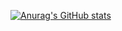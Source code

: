
[![Anurag's GitHub stats](https://github-readme-stats.vercel.app/api?username=Jaccosf)](https://github.com/anuraghazra/github-readme-stats)

<!--
**Jaccosf/Jaccosf** is a ✨ _special_ ✨ repository because its `README.md` (this file) appears on your GitHub profile.

Here are some ideas to get you started:

- 🔭 I’m currently working on ...
- 🌱 I’m currently learning ...
- 👯 I’m looking to collaborate on ...
- 🤔 I’m looking for help with ...
- 💬 Ask me about ...
- 📫 How to reach me: ...
- 😄 Pronouns: ...
- ⚡ Fun fact: ...
-->
